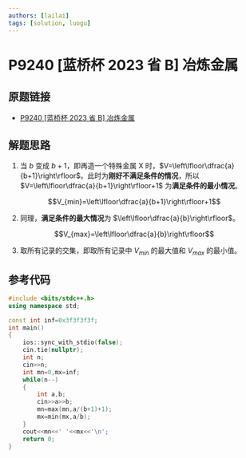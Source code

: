 ```yaml
---
authors: [lailai]
tags: [solution, luogu]
---
```


# P9240 [蓝桥杯 2023 省 B] 冶炼金属

## 原题链接

- [P9240 [蓝桥杯 2023 省 B] 冶炼金属](https://www.luogu.com.cn/problem/P9240)

<!-- truncate -->

## 解题思路

1. 当 $b$ 变成 $b+1$，即再造一个特殊金属 X 时，$V=\left\lfloor\dfrac{a}{b+1}\right\rfloor$。此时为**刚好不满足条件的情况**，所以 $V=\left\lfloor\dfrac{a}{b+1}\right\rfloor+1$ 为**满足条件的最小情况**。

$$V_{min}=\left\lfloor\dfrac{a}{b+1}\right\rfloor+1$$

2. 同理，**满足条件的最大情况**为 $\left\lfloor\dfrac{a}{b}\right\rfloor$。

$$V_{max}=\left\lfloor\dfrac{a}{b}\right\rfloor$$

3. 取所有记录的交集，即取所有记录中 $V_{min}$ 的最大值和 $V_{max}$ 的最小值。

## 参考代码

```cpp
#include <bits/stdc++.h>
using namespace std;

const int inf=0x3f3f3f3f;
int main()
{
	ios::sync_with_stdio(false);
	cin.tie(nullptr);
	int n;
	cin>>n;
	int mn=0,mx=inf;
	while(n--)
	{
		int a,b;
		cin>>a>>b;
		mn=max(mn,a/(b+1)+1);
		mx=min(mx,a/b);
	}
	cout<<mn<<' '<<mx<<'\n';
	return 0;
}
```
